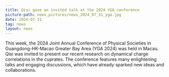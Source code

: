 ```yaml
---
title: Qisi gave an invited talk at the 2024 YGA conference
picture-path: news_pictures/news_2024_07_31_yga.jpg
date: 2024-07-31
tag: news
layout: news
---
```


This week, the 2024 Joint Annual Conference of Physical Societies in Guangdong-HK-Macao Greater Bay Area (YGA 2024) was held in Macau. Qisi was invited to present our recent research on dynamical charge correlations in the cuprates. The conference features many enlightening talks and engaging discussions, which have already sparked new ideas and collaborations.